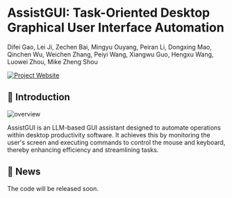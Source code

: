 # AssistGUI: Task-Oriented Desktop Graphical User Interface Automation
Difei Gao, Lei Ji, Zechen Bai, Mingyu Ouyang, Peiran Li, Dongxing Mao, Qinchen Wu, Weichen Zhang, Peiyi Wang, Xiangwu Guo, Hengxu Wang, Luowei Zhou, Mike Zheng Shou

[![Project Website](https://img.shields.io/badge/Project-Website-orange)](https://showlab.github.io/assistgui/)

## :rocket: Introduction

![overview](./assets/fig1.gif)

AssistGUI is an LLM-based GUI assistant designed to automate operations within desktop productivity software. It achieves this by monitoring the user's screen and executing commands to control the mouse and keyboard, thereby enhancing efficiency and streamlining tasks.

## :newspaper: News
The code will be released soon.

